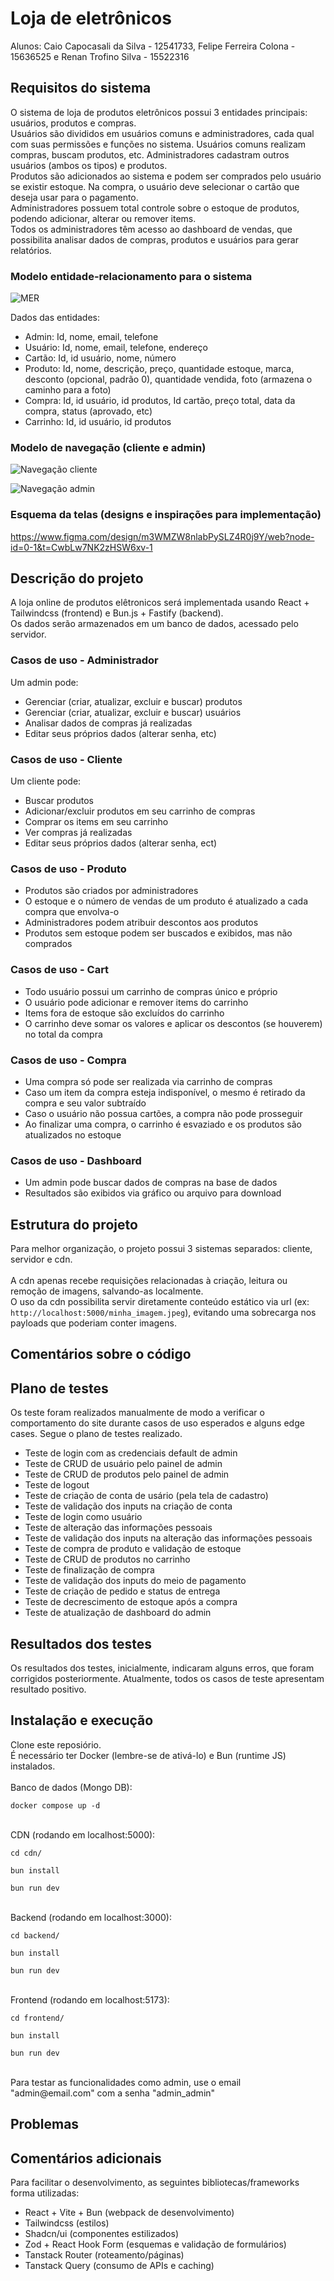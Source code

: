 # Loja de eletrônicos
Alunos: Caio Capocasali da Silva - 12541733, Felipe Ferreira Colona - 15636525 e Renan Trofino Silva - 15522316

## Requisitos do sistema
O sistema de loja de produtos eletrônicos possui 3 entidades principais: usuários, produtos e compras. </br>
Usuários são divididos em usuários comuns e administradores, cada qual com suas permissões e funções no sistema. Usuários comuns realizam compras, buscam produtos, etc. Administradores cadastram outros usuários (ambos os tipos) e produtos. </br>
Produtos são adicionados ao sistema e podem ser comprados pelo usuário se existir estoque. Na compra, o usuário deve selecionar o cartão que deseja usar para o pagamento. </br>
Administradores possuem total controle sobre o estoque de produtos, podendo adicionar, alterar ou remover items. </br>
Todos os administradores têm acesso ao dashboard de vendas, que possibilita analisar dados de compras, produtos e usuários para gerar relatórios. </br>

### Modelo entidade-relacionamento para o sistema

![MER](./diagramas/MER.png)

Dados das entidades:</br>
- Admin: Id, nome, email, telefone
- Usuário: Id, nome, email, telefone, endereço
- Cartão: Id, id usuário, nome, número
- Produto: Id, nome, descrição, preço, quantidade estoque, marca, desconto (opcional, padrão 0), quantidade vendida, foto (armazena o caminho para a foto)
- Compra: Id, id usuário, id produtos, Id cartão, preço total, data da compra, status (aprovado, etc)
- Carrinho: Id, id usuário, id produtos

### Modelo de navegação (cliente e admin)
![Navegação cliente](./diagramas/nav_cliente.png)
</br>

![Navegação admin](./diagramas/nav_admin.png)

### Esquema da telas (designs e inspirações para implementação)
https://www.figma.com/design/m3WMZW8nlabPySLZ4R0j9Y/web?node-id=0-1&t=CwbLw7NK2zHSW6xv-1

## Descrição do projeto
A loja online de produtos elêtronicos será implementada usando React + Tailwindcss (frontend) e Bun.js + Fastify (backend). </br>
Os dados serão armazenados em um banco de dados, acessado pelo servidor. </br>

### Casos de uso - Administrador
Um admin pode: </br>
- Gerenciar (criar, atualizar, excluir e buscar) produtos
- Gerenciar (criar, atualizar, excluir e buscar) usuários
- Analisar dados de compras já realizadas
- Editar seus próprios dados (alterar senha, etc)

### Casos de uso - Cliente
Um cliente pode: </br>
- Buscar produtos
- Adicionar/excluir produtos em seu carrinho de compras
- Comprar os items em seu carrinho
- Ver compras já realizadas
- Editar seus próprios dados (alterar senha, ect)

### Casos de uso - Produto
- Produtos são criados por administradores
- O estoque e o número de vendas de um produto é atualizado a cada compra que envolva-o
- Administradores podem atribuir descontos aos produtos
- Produtos sem estoque podem ser buscados e exibidos, mas não comprados

### Casos de uso - Cart
- Todo usuário possui um carrinho de compras único e próprio
- O usuário pode adicionar e remover items do carrinho
- Items fora de estoque são excluídos do carrinho
- O carrinho deve somar os valores e aplicar os descontos (se houverem) no total da compra

### Casos de uso - Compra
- Uma compra só pode ser realizada via carrinho de compras
- Caso um item da compra esteja indisponível, o mesmo é retirado da compra e seu valor subtraído
- Caso o usuário não possua cartões, a compra não pode prosseguir
- Ao finalizar uma compra, o carrinho é esvaziado e os produtos são atualizados no estoque

### Casos de uso - Dashboard
- Um admin pode buscar dados de compras na base de dados
- Resultados são exibidos via gráfico ou arquivo para download
  
## Estrutura do projeto
Para melhor organização, o projeto possui 3 sistemas separados: cliente, servidor e cdn.</br></br>
A cdn apenas recebe requisições relacionadas à criação, leitura ou remoção de imagens, salvando-as localmente. </br>
O uso da cdn possibilita servir diretamente conteúdo estático via url (ex: `http://localhost:5000/minha_imagem.jpeg`), evitando uma sobrecarga nos payloads que poderiam conter imagens.</br>

## Comentários sobre o código

## Plano de testes
Os teste foram realizados manualmente de modo a verificar o comportamento do site durante casos de uso esperados e alguns edge cases. Segue o plano de testes realizado.
- Teste de login com as credenciais default de admin
- Teste de CRUD de usuário pelo painel de admin
- Teste de CRUD de produtos pelo painel de admin
- Teste de logout
- Teste de criação de conta de usário (pela tela de cadastro)
- Teste de validação dos inputs na criação de conta
- Teste de login como usuário
- Teste de alteração das informações pessoais
- Teste de validação dos inputs na alteração das informações pessoais
- Teste de compra de produto e validação de estoque
- Teste de CRUD de produtos no carrinho
- Teste de finalização de compra
- Teste de validação dos inputs do meio de pagamento
- Teste de criação de pedido e status de entrega
- Teste de decrescimento de estoque após a compra
- Teste de atualização de dashboard do admin

## Resultados dos testes
Os resultados dos testes, inicialmente, indicaram alguns erros, que foram corrigidos posteriormente. Atualmente, todos os casos de teste apresentam resultado positivo.

## Instalação e execução
Clone este reposiório. </br>
É necessário ter Docker (lembre-se de ativá-lo) e Bun (runtime JS) instalados. </br>
<br/>
Banco de dados (Mongo DB):</br>
```
docker compose up -d
```
<br/>
CDN (rodando em localhost:5000):</br>

```
cd cdn/
```
```
bun install
```
```
bun run dev
```
<br/>
Backend (rodando em localhost:3000):</br>

```
cd backend/
```
```
bun install
```
```
bun run dev
```
<br/>
Frontend (rodando em localhost:5173):</br>

```
cd frontend/
```
```
bun install
```
```
bun run dev
```

</br>
Para testar as funcionalidades como admin, use o email "admin@email.com" com a senha "admin_admin"
</br>

## Problemas

## Comentários adicionais
Para facilitar o desenvolvimento, as seguintes bibliotecas/frameworks forma utilizadas: <br/>
- React + Vite + Bun (webpack de desenvolvimento)
- Tailwindcss (estilos)
- Shadcn/ui (componentes estilizados)
- Zod + React Hook Form (esquemas e validação de formulários)
- Tanstack Router (roteamento/páginas)
- Tanstack Query (consumo de APIs e caching)
